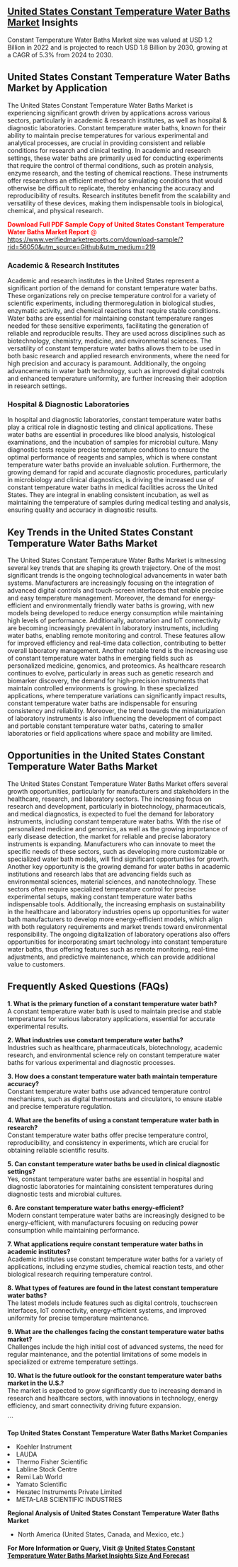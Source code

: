 <h2><a href="https://www.verifiedmarketreports.com/download-sample/?rid=56050&amp;utm_source=Github&amp;utm_medium=219" target="_blank">United States Constant Temperature Water Baths Market</a> Insights</h2><p>Constant Temperature Water Baths Market size was valued at USD 1.2 Billion in 2022 and is projected to reach USD 1.8 Billion by 2030, growing at a CAGR of 5.3% from 2024 to 2030.</p><p> <h2>United States Constant Temperature Water Baths Market by Application</h2> The United States Constant Temperature Water Baths Market is experiencing significant growth driven by applications across various sectors, particularly in academic & research institutes, as well as hospital & diagnostic laboratories. Constant temperature water baths, known for their ability to maintain precise temperatures for various experimental and analytical processes, are crucial in providing consistent and reliable conditions for research and clinical testing. In academic and research settings, these water baths are primarily used for conducting experiments that require the control of thermal conditions, such as protein analysis, enzyme research, and the testing of chemical reactions. These instruments offer researchers an efficient method for simulating conditions that would otherwise be difficult to replicate, thereby enhancing the accuracy and reproducibility of results. Research institutes benefit from the scalability and versatility of these devices, making them indispensable tools in biological, chemical, and physical research. <p><span class=""><span style="color: #ff0000;"><strong>Download Full PDF Sample Copy of United States Constant Temperature Water Baths Market Report</strong> @ </span><a href="https://www.verifiedmarketreports.com/download-sample/?rid=56050&amp;utm_source=Github&amp;utm_medium=219" target="_blank">https://www.verifiedmarketreports.com/download-sample/?rid=56050&amp;utm_source=Github&amp;utm_medium=219</a></span></p> <h3>Academic & Research Institutes</h3> Academic and research institutes in the United States represent a significant portion of the demand for constant temperature water baths. These organizations rely on precise temperature control for a variety of scientific experiments, including thermoregulation in biological studies, enzymatic activity, and chemical reactions that require stable conditions. Water baths are essential for maintaining constant temperature ranges needed for these sensitive experiments, facilitating the generation of reliable and reproducible results. They are used across disciplines such as biotechnology, chemistry, medicine, and environmental sciences. The versatility of constant temperature water baths allows them to be used in both basic research and applied research environments, where the need for high precision and accuracy is paramount. Additionally, the ongoing advancements in water bath technology, such as improved digital controls and enhanced temperature uniformity, are further increasing their adoption in research settings. <h3>Hospital & Diagnostic Laboratories</h3> In hospital and diagnostic laboratories, constant temperature water baths play a critical role in diagnostic testing and clinical applications. These water baths are essential in procedures like blood analysis, histological examinations, and the incubation of samples for microbial culture. Many diagnostic tests require precise temperature conditions to ensure the optimal performance of reagents and samples, which is where constant temperature water baths provide an invaluable solution. Furthermore, the growing demand for rapid and accurate diagnostic procedures, particularly in microbiology and clinical diagnostics, is driving the increased use of constant temperature water baths in medical facilities across the United States. They are integral in enabling consistent incubation, as well as maintaining the temperature of samples during medical testing and analysis, ensuring quality and accuracy in diagnostic results. <h2>Key Trends in the United States Constant Temperature Water Baths Market</h2> The United States Constant Temperature Water Baths Market is witnessing several key trends that are shaping its growth trajectory. One of the most significant trends is the ongoing technological advancements in water bath systems. Manufacturers are increasingly focusing on the integration of advanced digital controls and touch-screen interfaces that enable precise and easy temperature management. Moreover, the demand for energy-efficient and environmentally friendly water baths is growing, with new models being developed to reduce energy consumption while maintaining high levels of performance. Additionally, automation and IoT connectivity are becoming increasingly prevalent in laboratory instruments, including water baths, enabling remote monitoring and control. These features allow for improved efficiency and real-time data collection, contributing to better overall laboratory management. Another notable trend is the increasing use of constant temperature water baths in emerging fields such as personalized medicine, genomics, and proteomics. As healthcare research continues to evolve, particularly in areas such as genetic research and biomarker discovery, the demand for high-precision instruments that maintain controlled environments is growing. In these specialized applications, where temperature variations can significantly impact results, constant temperature water baths are indispensable for ensuring consistency and reliability. Moreover, the trend towards the miniaturization of laboratory instruments is also influencing the development of compact and portable constant temperature water baths, catering to smaller laboratories or field applications where space and mobility are limited. <h2>Opportunities in the United States Constant Temperature Water Baths Market</h2> The United States Constant Temperature Water Baths Market offers several growth opportunities, particularly for manufacturers and stakeholders in the healthcare, research, and laboratory sectors. The increasing focus on research and development, particularly in biotechnology, pharmaceuticals, and medical diagnostics, is expected to fuel the demand for laboratory instruments, including constant temperature water baths. With the rise of personalized medicine and genomics, as well as the growing importance of early disease detection, the market for reliable and precise laboratory instruments is expanding. Manufacturers who can innovate to meet the specific needs of these sectors, such as developing more customizable or specialized water bath models, will find significant opportunities for growth. Another key opportunity is the growing demand for water baths in academic institutions and research labs that are advancing fields such as environmental sciences, material sciences, and nanotechnology. These sectors often require specialized temperature control for precise experimental setups, making constant temperature water baths indispensable tools. Additionally, the increasing emphasis on sustainability in the healthcare and laboratory industries opens up opportunities for water bath manufacturers to develop more energy-efficient models, which align with both regulatory requirements and market trends toward environmental responsibility. The ongoing digitalization of laboratory operations also offers opportunities for incorporating smart technology into constant temperature water baths, thus offering features such as remote monitoring, real-time adjustments, and predictive maintenance, which can provide additional value to customers. <h2>Frequently Asked Questions (FAQs)</h2> <p><b>1. What is the primary function of a constant temperature water bath?</b><br> A constant temperature water bath is used to maintain precise and stable temperatures for various laboratory applications, essential for accurate experimental results.</p> <p><b>2. What industries use constant temperature water baths?</b><br> Industries such as healthcare, pharmaceuticals, biotechnology, academic research, and environmental science rely on constant temperature water baths for various experimental and diagnostic processes.</p> <p><b>3. How does a constant temperature water bath maintain temperature accuracy?</b><br> Constant temperature water baths use advanced temperature control mechanisms, such as digital thermostats and circulators, to ensure stable and precise temperature regulation.</p> <p><b>4. What are the benefits of using a constant temperature water bath in research?</b><br> Constant temperature water baths offer precise temperature control, reproducibility, and consistency in experiments, which are crucial for obtaining reliable scientific results.</p> <p><b>5. Can constant temperature water baths be used in clinical diagnostic settings?</b><br> Yes, constant temperature water baths are essential in hospital and diagnostic laboratories for maintaining consistent temperatures during diagnostic tests and microbial cultures.</p> <p><b>6. Are constant temperature water baths energy-efficient?</b><br> Modern constant temperature water baths are increasingly designed to be energy-efficient, with manufacturers focusing on reducing power consumption while maintaining performance.</p> <p><b>7. What applications require constant temperature water baths in academic institutes?</b><br> Academic institutes use constant temperature water baths for a variety of applications, including enzyme studies, chemical reaction tests, and other biological research requiring temperature control.</p> <p><b>8. What types of features are found in the latest constant temperature water baths?</b><br> The latest models include features such as digital controls, touchscreen interfaces, IoT connectivity, energy-efficient systems, and improved uniformity for precise temperature maintenance.</p> <p><b>9. What are the challenges facing the constant temperature water baths market?</b><br> Challenges include the high initial cost of advanced systems, the need for regular maintenance, and the potential limitations of some models in specialized or extreme temperature settings.</p> <p><b>10. What is the future outlook for the constant temperature water baths market in the U.S.?</b><br> The market is expected to grow significantly due to increasing demand in research and healthcare sectors, with innovations in technology, energy efficiency, and smart connectivity driving future expansion.</p> ```</p><p><strong>Top United States Constant Temperature Water Baths Market Companies</strong></p><div data-test-id=""><p><li>Koehler Instrument</li><li> LAUDA</li><li> Thermo Fisher Scientific</li><li> Labline Stock Centre</li><li> Remi Lab World</li><li> Yamato Scientific</li><li> Hexatec Instruments Private Limited</li><li> META-LAB SCIENTIFIC INDUSTRIES</li></p><div><strong>Regional Analysis of&nbsp;United States Constant Temperature Water Baths Market</strong></div><ul><li dir="ltr"><p dir="ltr">North America&nbsp;(United States, Canada, and Mexico, etc.)</p></li></ul><p><strong>For More Information or Query, Visit @&nbsp;</strong><strong><a href="https://www.verifiedmarketreports.com/product/global-constant-temperature-water-baths-market-2019-by-manufacturers-regions-type-and-application-forecast-to-2024/?utm_source=Github&amp;utm_medium=219" target="_blank">United States Constant Temperature Water Baths Market Insights Size And Forecast</a></strong></p></div>
